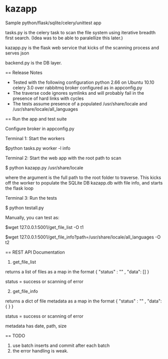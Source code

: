 kazapp
======

Sample python/flask/sqlite/celery/unittest app

tasks.py is the celery task to scan the file system using iterative breadth first search. (Idea was to be able to paralellize this later.)

kazapp.py is the flask web service that kicks of the scanning process and serves json

backend.py is the DB layer.


== Release Notes

* Tested with the following configuration
python 2.66 on Ubuntu 10.10
celery 3.0 over rabbitmq
broker configured as in appconfig.py
* The traverse code ignores symlinks and will probably fail in the presence of hard links with cycles
* The tests assume presence of a populated /usr/share/locale and /usr/share/locale/all_languages

== Run the app and test suite

Configure broker in appconfig.py

Terminal 1: Start the workers
  
  $python tasks.py worker -l info

Terminal 2: Start the web app with the root path to scan
  
  $ python kazapp.py /usr/share/locale

where the argument is the full path to the root folder to traverse.
This kicks off the worker to populate the SQLite DB kazapp.db with file info, and starts the flask loop

Terminal 3: Run the tests 
  
  $ python testall.py

Manually, you can test as:

$wget 127.0.0.1:5001/get_file_list -O t1

$wget 127.0.0.1:5001/get_file_info?path=/usr/share/locale/all_languages -O t2


== REST API Documentation

1. get_file_list

returns a list of files as a map in the format { "status" : "" , "data": [] }

status = success or scanning of error


2. get_file_info 

returns a dict of file metadata as a map in the format { "status" : "" , "data": { }  }

status = success or scanning of error

metadata has date, path, size

== TODO 

1. use batch inserts and commit after each batch 
2. the error handling is weak. 

